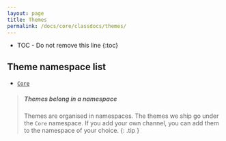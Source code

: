 ```yaml
---
layout: page
title: Themes
permalink: /docs/core/classdocs/themes/
---
```

* TOC - Do not remove this line
{:toc}

## Theme namespace list 

- [`Core`](core)

> <h5 class="notoc">Themes belong in a namespace</h5>
>
> Themes are organised in namespaces. The themes we ship go under the `Core` namespace.
> If you add your own channel, you can add them to the namespace of your choice.
{: .tip }
